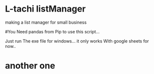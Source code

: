 # L-tachi listManager
making a list manager for small business 


#You Need pandas from Pip to use this script...



Just run The exe file for windows...
it only works With google sheets for now..


another one
=======

